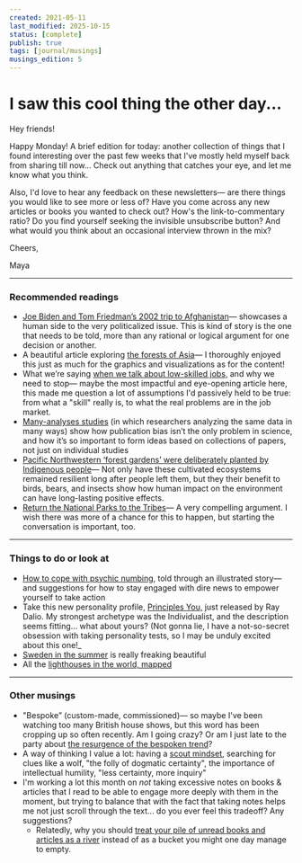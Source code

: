 ```yaml
---
created: 2021-05-11
last_modified: 2025-10-15
status: [complete]
publish: true
tags: [journal/musings]
musings_edition: 5
---
```


# I saw this cool thing the other day...

Hey friends!

Happy Monday! A brief edition for today: another collection of things that I found interesting over the past few weeks that I've mostly held myself back from sharing till now... Check out anything that catches your eye, and let me know what you think.

Also, I'd love to hear any feedback on these newsletters— are there things you would like to see more or less of? Have you come across any new articles or books you wanted to check out? How's the link-to-commentary ratio? Do you find yourself seeking the invisible unsubscribe button? And what would you think about an occasional interview thrown in the mix?

Cheers,

Maya

---

### Recommended readings
- [Joe Biden and Tom Friedman’s 2002 trip to Afghanistan](https://www.nytimes.com/2021/04/18/opinion/joe-biden-afghanistan-2002.html)— showcases a human side to the very politicalized issue. This is kind of story is the one that needs to be told, more than any rational or logical argument for one decision or another.
- A beautiful article exploring [the forests of Asia](https://kontinentalist.com/stories/forest-degradation-deforestation-and-conservation-in-asia)— I thoroughly enjoyed this just as much for the graphics and visualizations as for the content!
- What we’re saying [when we talk about low-skilled jobs,](https://www.theatlantic.com/ideas/archive/2021/04/theres-no-such-thing-as-a-low-skill-worker/618674/) and why we need to stop— maybe the most impactful and eye-opening article here, this made me question a lot of assumptions I'd passively held to be true: from what a "skill" really is, to what the real problems are in the job market.
- [Many-analyses studies](https://mattsclancy.substack.com/p/one-study-many-results?token=eyJ1c2VyX2lkIjoyNTM4MzMyNywicG9zdF9pZCI6MzYwNTQ3MDcsIl8iOiJKM00xdyIsImlhdCI6MTYyMDIyMTg5NSwiZXhwIjoxNjIwMjI1NDk1LCJpc3MiOiJwdWItMjI1NzQiLCJzdWIiOiJwb3N0LXJlYWN0aW9uIn0.6yFY9etzRRgqEOb2ipwzRu0KkgWF--m9yWGv_TB2Zio&utm_source=substack&utm_medium=email&utm_content=share) (in which researchers analyzing the same data in many ways) show how publication bias isn’t the only problem in science, and how it’s so important to form ideas based on collections of papers, not just on individual studies
- [Pacific Northwestern ‘forest gardens’ were deliberately planted by Indigenous people](https://www.sciencemag.org/news/2021/04/pacific-northwest-s-forest-gardens-were-deliberately-planted-indigenous-people)— Not only have these cultivated ecosystems remained resilient long after people left them, but they their benefit to birds, bears, and insects show how human impact on the environment can have long-lasting positive effects.
- [Return the National Parks to the Tribes](https://www.theatlantic.com/magazine/archive/2021/05/return-the-national-parks-to-the-tribes/618395/)— A very compelling argument. I wish there was more of a chance for this to happen, but starting the conversation is important, too.

---

### Things to do or look at
- [How to cope with psychic numbing](https://www.npr.org/sections/goatsandsoda/2021/04/25/987208356/comic-how-i-cope-with-pandemic-numbness?utm_source=Nature+Briefing&utm_campaign=3360411b45-briefing-dy-20210426&utm_medium=email&utm_term=0_c9dfd39373-3360411b45-46070150), told through an illustrated story— and suggestions for how to stay engaged with dire news to empower yourself to take action
- Take this new personality profile, [Principles You,](https://principlesyou.com/) just released by Ray Dalio. My strongest archetype was the Individualist, and the description seems fitting... what about yours? (Not gonna lie, I have a not-so-secret obsession with taking personality tests, so I may be unduly excited about this one!_
- [Sweden in the summer](https://www.nytimes.com/2021/04/26/travel/sweden-spring-summer.html) is really freaking beautiful
- All the [lighthouses in the world, mapped](https://geodienst.github.io/lighthousemap/)

---

### Other musings
- "Bespoke” (custom-made, commissioned)— so maybe I've been watching too many British house shows, but this word has  been cropping up so often recently. Am I going crazy?  Or am I just late to the party about [the resurgence of the bespoken trend](https://www.nytimes.com/2016/08/12/fashion/mens-style/bespoke-word-meaning-usage-language.html)?
- A way of thinking I value a lot: having a [scout mindset](https://noahpinion.substack.com/p/interview-julia-galef?token=eyJ1c2VyX2lkIjoyNTM4MzMyNywicG9zdF9pZCI6MzUyNzM5MzcsIl8iOiJKM00xdyIsImlhdCI6MTYxODg3MTMxMywiZXhwIjoxNjE4ODc0OTEzLCJpc3MiOiJwdWItMzUzNDUiLCJzdWIiOiJwb3N0LXJlYWN0aW9uIn0.90UoBNj1pDa9TmtW4rbseEdYlyirG006CbNoH3TnfGc), searching for clues like a wolf, "the folly of dogmatic certainty", the importance of intellectual humility, "less certainty, more inquiry"
- I'm working a lot this month on *not* taking excessive notes on books & articles that I read to be able to engage more deeply with them in the moment, but trying to balance that with the fact that taking notes helps me not just scroll through the text... do you ever feel this tradeoff? Any suggestions?
    - Relatedly, why you should [treat your pile of unread books and articles as a river](https://www.oliverburkeman.com/so/60NWXZixI?languageTag=en&cid=a218df4e-f5f3-4315-be22-eb41125f4b6a&region=a08da8ad-9d19-4e2a-697a-18830eca3bd8#/main) instead of as a bucket you might one day manage to empty.
